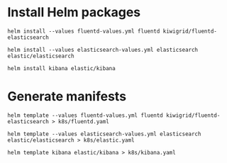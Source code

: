 # Install Helm packages

```
helm install --values fluentd-values.yml fluentd kiwigrid/fluentd-elasticsearch
```

```
helm install --values elasticsearch-values.yml elasticsearch elastic/elasticsearch
```

```
helm install kibana elastic/kibana
```

# Generate manifests

```
helm template --values fluentd-values.yml fluentd kiwigrid/fluentd-elasticsearch > k8s/fluentd.yaml
```

```
helm template --values elasticsearch-values.yml elasticsearch elastic/elasticsearch > k8s/elastic.yaml
```

```
helm template kibana elastic/kibana > k8s/kibana.yaml
```